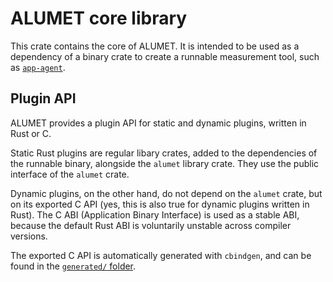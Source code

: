 # ALUMET core library

This crate contains the core of ALUMET.
It is intended to be used as a dependency of a binary crate to create a runnable measurement tool, such as [`app-agent`](../app-agent/).

## Plugin API

ALUMET provides a plugin API for static and dynamic plugins, written in Rust or C.

Static Rust plugins are regular libary crates, added to the dependencies of the runnable binary, alongside the `alumet` library crate.
They use the public interface of the `alumet` crate.

Dynamic plugins, on the other hand, do not depend on the `alumet` crate, but on its exported C API (yes, this is also true for dynamic plugins written in Rust). The C ABI (Application Binary Interface) is used as a stable ABI, because the default Rust ABI is voluntarily unstable across compiler versions.

The exported C API is automatically generated with `cbindgen`, and can be found in the [`generated/` folder](./generated/).
